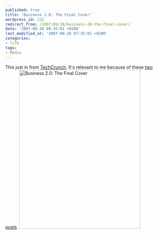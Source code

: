 ```yaml
---
published: true
title: 'Business 2.0: The Final Cover'
wordpress_id: 122
redirect_from: /2007/09/20/business-20-the-final-cover/
date: '2007-09-20 09:35:01 +0200'
last_modified_at: '2007-09-20 07:35:01 +0200'
categories:
- life
tags:
- Media
---
```

This just in from <a href="http://www.techcrunch.com/2007/09/19/business-20-the-final-cover/">TechCrunch</a>. It's relevant to me because of these <a href="/2007/07/30/it-is-a-web-20-world-and-were-part-of-it/">two</a> <a href="/2007/09/06/business-20-to-close-next-week/">posts</a>.
<a href="http://www.flickr.com/photos/justinhartman/1410794039/" title="Photo Sharing"><img src="http://farm2.static.flickr.com/1364/1410794039_a9bc512eaa.jpg" width="381" height="500" alt="Business 2.0: The Final Cover" /></a>
